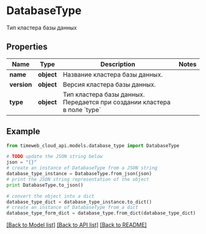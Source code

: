 # DatabaseType

Тип кластера базы данных

## Properties
Name | Type | Description | Notes
------------ | ------------- | ------------- | -------------
**name** | **object** | Название кластера базы данных. | 
**version** | **object** | Версия кластера базы данных. | 
**type** | **object** | Тип кластера базы данных. Передается при создании кластера в поле &#x60;type&#x60; | 

## Example

```python
from timeweb_cloud_api.models.database_type import DatabaseType

# TODO update the JSON string below
json = "{}"
# create an instance of DatabaseType from a JSON string
database_type_instance = DatabaseType.from_json(json)
# print the JSON string representation of the object
print DatabaseType.to_json()

# convert the object into a dict
database_type_dict = database_type_instance.to_dict()
# create an instance of DatabaseType from a dict
database_type_form_dict = database_type.from_dict(database_type_dict)
```
[[Back to Model list]](../README.md#documentation-for-models) [[Back to API list]](../README.md#documentation-for-api-endpoints) [[Back to README]](../README.md)


